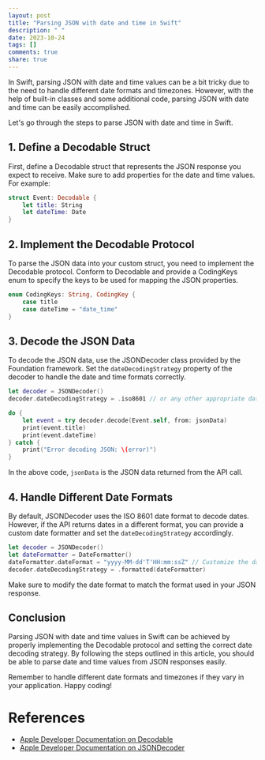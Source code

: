 ```yaml
---
layout: post
title: "Parsing JSON with date and time in Swift"
description: " "
date: 2023-10-24
tags: []
comments: true
share: true
---
```


In Swift, parsing JSON with date and time values can be a bit tricky due to the need to handle different date formats and timezones. However, with the help of built-in classes and some additional code, parsing JSON with date and time can be easily accomplished. 

Let's go through the steps to parse JSON with date and time in Swift.

## 1. Define a Decodable Struct

First, define a Decodable struct that represents the JSON response you expect to receive. Make sure to add properties for the date and time values. For example:

```swift
struct Event: Decodable {
    let title: String
    let dateTime: Date
}
```

## 2. Implement the Decodable Protocol

To parse the JSON data into your custom struct, you need to implement the Decodable protocol. Conform to Decodable and provide a CodingKeys enum to specify the keys to be used for mapping the JSON properties. 

```swift
enum CodingKeys: String, CodingKey {
    case title
    case dateTime = "date_time"
}
```

## 3. Decode the JSON Data

To decode the JSON data, use the JSONDecoder class provided by the Foundation framework. Set the `dateDecodingStrategy` property of the decoder to handle the date and time formats correctly.

```swift
let decoder = JSONDecoder()
decoder.dateDecodingStrategy = .iso8601 // or any other appropriate date formatting, e.g. .formatted(dateFormatter)

do {
    let event = try decoder.decode(Event.self, from: jsonData)
    print(event.title)
    print(event.dateTime)
} catch {
    print("Error decoding JSON: \(error)")
}
```

In the above code, `jsonData` is the JSON data returned from the API call.

## 4. Handle Different Date Formats

By default, JSONDecoder uses the ISO 8601 date format to decode dates. However, if the API returns dates in a different format, you can provide a custom date formatter and set the `dateDecodingStrategy` accordingly.

```swift
let decoder = JSONDecoder()
let dateFormatter = DateFormatter()
dateFormatter.dateFormat = "yyyy-MM-dd'T'HH:mm:ssZ" // Customize the date format according to your JSON response
decoder.dateDecodingStrategy = .formatted(dateFormatter)
```

Make sure to modify the date format to match the format used in your JSON response.

## Conclusion

Parsing JSON with date and time values in Swift can be achieved by properly implementing the Decodable protocol and setting the correct date decoding strategy. By following the steps outlined in this article, you should be able to parse date and time values from JSON responses easily. 

Remember to handle different date formats and timezones if they vary in your application. Happy coding!

# References
- [Apple Developer Documentation on Decodable](https://developer.apple.com/documentation/swift/decodable)
- [Apple Developer Documentation on JSONDecoder](https://developer.apple.com/documentation/foundation/jsondecoder)